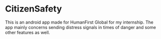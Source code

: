 CitizenSafety
=============

This is an android app made for HumanFirst Global for my internship.
The app mainly concerns sending distress signals in times of danger and some other features as well.
